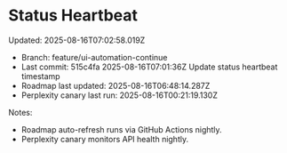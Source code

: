 # Status Heartbeat

Updated: 2025-08-16T07:02:58.019Z

- Branch: feature/ui-automation-continue
- Last commit: 515c4fa 2025-08-16T07:01:36Z Update status heartbeat timestamp
- Roadmap last updated: 2025-08-16T06:48:14.287Z
- Perplexity canary last run: 2025-08-16T00:21:19.130Z

Notes:
- Roadmap auto-refresh runs via GitHub Actions nightly.
- Perplexity canary monitors API health nightly.
